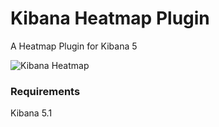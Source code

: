 # Kibana Heatmap Plugin
A Heatmap Plugin for Kibana 5

![Kibana Heatmap](heatmap.gif)

### Requirements
Kibana 5.1


